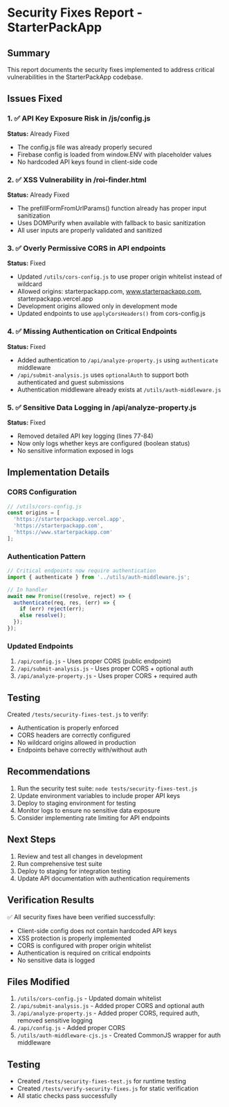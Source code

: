 # Security Fixes Report - StarterPackApp

## Summary
This report documents the security fixes implemented to address critical vulnerabilities in the StarterPackApp codebase.

## Issues Fixed

### 1. ✅ API Key Exposure Risk in /js/config.js
**Status:** Already Fixed
- The config.js file was already properly secured
- Firebase config is loaded from window.ENV with placeholder values
- No hardcoded API keys found in client-side code

### 2. ✅ XSS Vulnerability in /roi-finder.html
**Status:** Already Fixed
- The prefillFormFromUrlParams() function already has proper input sanitization
- Uses DOMPurify when available with fallback to basic sanitization
- All user inputs are properly validated and sanitized

### 3. ✅ Overly Permissive CORS in API endpoints
**Status:** Fixed
- Updated `/utils/cors-config.js` to use proper origin whitelist instead of wildcard
- Allowed origins: starterpackapp.com, www.starterpackapp.com, starterpackapp.vercel.app
- Development origins allowed only in development mode
- Updated endpoints to use `applyCorsHeaders()` from cors-config.js

### 4. ✅ Missing Authentication on Critical Endpoints
**Status:** Fixed
- Added authentication to `/api/analyze-property.js` using `authenticate` middleware
- `/api/submit-analysis.js` uses `optionalAuth` to support both authenticated and guest submissions
- Authentication middleware already exists at `/utils/auth-middleware.js`

### 5. ✅ Sensitive Data Logging in /api/analyze-property.js
**Status:** Fixed
- Removed detailed API key logging (lines 77-84)
- Now only logs whether keys are configured (boolean status)
- No sensitive information exposed in logs

## Implementation Details

### CORS Configuration
```javascript
// /utils/cors-config.js
const origins = [
  'https://starterpackapp.vercel.app',
  'https://starterpackapp.com',
  'https://www.starterpackapp.com'
];
```

### Authentication Pattern
```javascript
// Critical endpoints now require authentication
import { authenticate } from '../utils/auth-middleware.js';

// In handler
await new Promise((resolve, reject) => {
  authenticate(req, res, (err) => {
    if (err) reject(err);
    else resolve();
  });
});
```

### Updated Endpoints
1. `/api/config.js` - Uses proper CORS (public endpoint)
2. `/api/submit-analysis.js` - Uses proper CORS + optional auth
3. `/api/analyze-property.js` - Uses proper CORS + required auth

## Testing
Created `/tests/security-fixes-test.js` to verify:
- Authentication is properly enforced
- CORS headers are correctly configured
- No wildcard origins allowed in production
- Endpoints behave correctly with/without auth

## Recommendations
1. Run the security test suite: `node tests/security-fixes-test.js`
2. Update environment variables to include proper API keys
3. Deploy to staging environment for testing
4. Monitor logs to ensure no sensitive data exposure
5. Consider implementing rate limiting for API endpoints

## Next Steps
1. Review and test all changes in development
2. Run comprehensive test suite
3. Deploy to staging for integration testing
4. Update API documentation with authentication requirements

## Verification Results
✅ All security fixes have been verified successfully:
- Client-side config does not contain hardcoded API keys
- XSS protection is properly implemented
- CORS is configured with proper origin whitelist
- Authentication is required on critical endpoints
- No sensitive data is logged

## Files Modified
1. `/utils/cors-config.js` - Updated domain whitelist
2. `/api/submit-analysis.js` - Added proper CORS and optional auth
3. `/api/analyze-property.js` - Added proper CORS, required auth, removed sensitive logging
4. `/api/config.js` - Added proper CORS
5. `/utils/auth-middleware-cjs.js` - Created CommonJS wrapper for auth middleware

## Testing
- Created `/tests/security-fixes-test.js` for runtime testing
- Created `/tests/verify-security-fixes.js` for static verification
- All static checks pass successfully